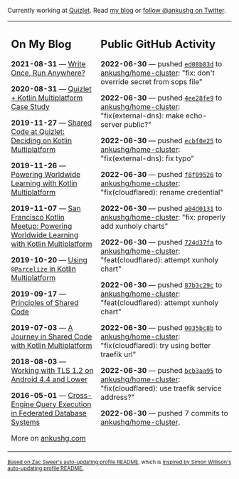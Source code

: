 Currently working at [Quizlet](https://quizlet.com/). Read [my blog](https://ankushg.com/) or [follow @ankushg on Twitter](https://twitter.com/ankushg).

<table><tr><td valign="top" width="40%">

## On My Blog
<!-- blog starts -->
**2021-08-31** — [Write Once, Run Anywhere?](https://ankushg.com/posts/write-once-run-anywhere-increment/)

**2020-08-31** — [Quizlet + Kotlin Multiplatform Case Study](https://ankushg.com/posts/quizlet-kotlin-multiplatform-case-study/)

**2019-11-27** — [Shared Code at Quizlet: Deciding on Kotlin Multiplatform](https://ankushg.com/posts/shared-code-kotlin-multiplatform/)

**2019-11-26** — [Powering Worldwide Learning with Kotlin Multiplatform](https://ankushg.com/speaking/droidcon-sf-2019)

**2019-11-07** — [San Francisco Kotlin Meetup: Powering Worldwide Learning with Kotlin Multiplatform](https://ankushg.com/speaking/sf-kotlin-meetup-2019)

**2019-10-20** — [Using `@Parcelize` in Kotlin Multiplatform](https://ankushg.com/posts/multiplatform-parcelize/)

**2019-09-17** — [Principles of Shared Code](https://ankushg.com/speaking/denver-startup-week-2019)

**2019-07-03** — [A Journey in Shared Code with Kotlin Multiplatform](https://ankushg.com/speaking/droidcon-berlin-2019)

**2018-08-03** — [Working with TLS 1.2 on Android 4.4 and Lower](https://ankushg.com/posts/tls-1.2-on-android/)

**2016-05-01** — [Cross-Engine Query Execution in Federated Database Systems](https://ankushg.com/projects/thesis)
<!-- blog ends -->
More on [ankushg.com](https://ankushg.com/)
</td><td valign="top" width="60%">

## Public GitHub Activity
<!-- githubActivity starts -->
**2022-06-30** — pushed [`ed08b83d`](https://github.com/ankushg/home-cluster/commit/ed08b83d50f8810ce707d68a1fe12e5c7dee3382) to [ankushg/home-cluster](https://api.github.com/repos/ankushg/home-cluster): "fix: don't override secret from sops file"

**2022-06-30** — pushed [`4ee28fe9`](https://github.com/ankushg/home-cluster/commit/4ee28fe9883b2e79d2d7b59d0a7bde88da969e5b) to [ankushg/home-cluster](https://api.github.com/repos/ankushg/home-cluster): "fix(external-dns): make echo-server public?"

**2022-06-30** — pushed [`ecbf0e25`](https://github.com/ankushg/home-cluster/commit/ecbf0e258b7bbe2b6813d8c60501d3ddf14d0620) to [ankushg/home-cluster](https://api.github.com/repos/ankushg/home-cluster): "fix(external-dns): fix typo"

**2022-06-30** — pushed [`f8f09526`](https://github.com/ankushg/home-cluster/commit/f8f095266fcd3e68bd72acf1bf3c31eba3d526a6) to [ankushg/home-cluster](https://api.github.com/repos/ankushg/home-cluster): "fix(cloudflared): rename credential"

**2022-06-30** — pushed [`a04d0131`](https://github.com/ankushg/home-cluster/commit/a04d0131c45df931c7ba61650e24a1a67e40e5b4) to [ankushg/home-cluster](https://api.github.com/repos/ankushg/home-cluster): "fix: properly add xunholy charts"

**2022-06-30** — pushed [`724d37fa`](https://github.com/ankushg/home-cluster/commit/724d37fab8e380a58363397f17e47b36a2104b95) to [ankushg/home-cluster](https://api.github.com/repos/ankushg/home-cluster): "feat(cloudflared): attempt xunholy chart"

**2022-06-30** — pushed [`87b3c29c`](https://github.com/ankushg/home-cluster/commit/87b3c29ca8f80dfdc0d64edad3efffbcb753ea77) to [ankushg/home-cluster](https://api.github.com/repos/ankushg/home-cluster): "feat(cloudflared): attempt xunholy chart"

**2022-06-30** — pushed [`0035bc8b`](https://github.com/ankushg/home-cluster/commit/0035bc8b545599f9982ef0d6d397c37b332d3b5f) to [ankushg/home-cluster](https://api.github.com/repos/ankushg/home-cluster): "fix(cloudflared): try using better traefik url"

**2022-06-30** — pushed [`bcb3aa95`](https://github.com/ankushg/home-cluster/commit/bcb3aa950f794667a3646704620ff99d8adc4426) to [ankushg/home-cluster](https://api.github.com/repos/ankushg/home-cluster): "fix(cloudflared): use traefik service address?"

**2022-06-30** — pushed 7 commits to [ankushg/home-cluster](https://api.github.com/repos/ankushg/home-cluster).
<!-- githubActivity ends -->
</td></tr></table>

<sub><a href="https://github.com/ZacSweers/ZacSweers">Based on Zac Sweer's auto-updating profile README</a>, which is <a href="https://simonwillison.net/2020/Jul/10/self-updating-profile-readme/">inspired by Simon Willison's auto-updating profile README.</a></sub>